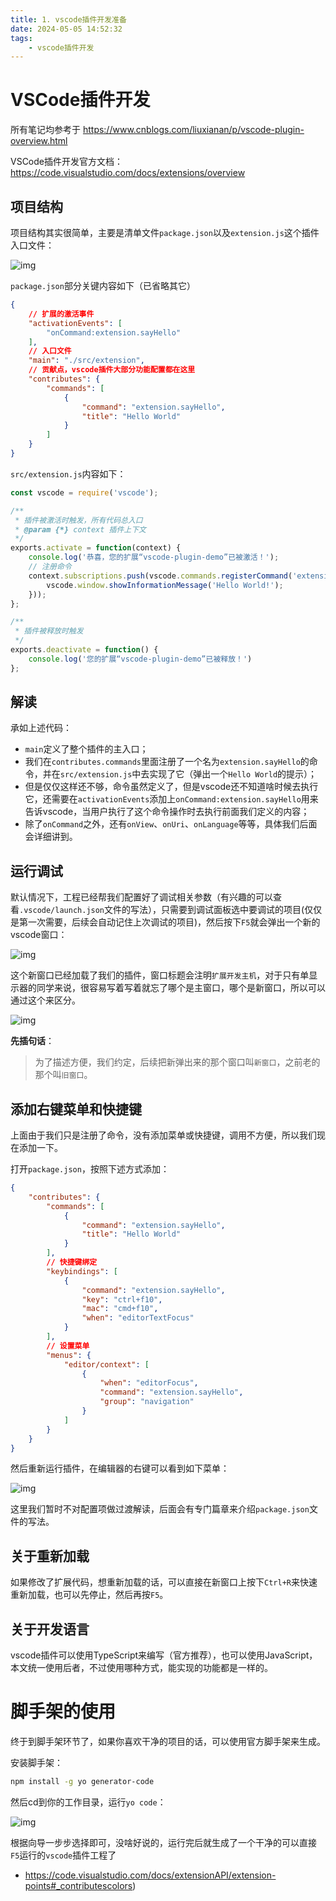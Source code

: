 ```yaml
---
title: 1. vscode插件开发准备
date: 2024-05-05 14:52:32
tags:
	- vscode插件开发
---
```

# VSCode插件开发

所有笔记均参考于 https://www.cnblogs.com/liuxianan/p/vscode-plugin-overview.html

VSCode插件开发官方文档：https://code.visualstudio.com/docs/extensions/overview

## 项目结构

项目结构其实很简单，主要是清单文件`package.json`以及`extension.js`这个插件入口文件：

![img](https://img2018.cnblogs.com/blog/352797/201810/352797-20181015102032795-203182193.png)

`package.json`部分关键内容如下（已省略其它）

```json
{
	// 扩展的激活事件
    "activationEvents": [
        "onCommand:extension.sayHello"
    ],
	// 入口文件
    "main": "./src/extension",
	// 贡献点，vscode插件大部分功能配置都在这里
    "contributes": {
        "commands": [
            {
                "command": "extension.sayHello",
                "title": "Hello World"
            }
        ]
    }
}
```

`src/extension.js`内容如下：

```js
const vscode = require('vscode');

/**
 * 插件被激活时触发，所有代码总入口
 * @param {*} context 插件上下文
 */
exports.activate = function(context) {
    console.log('恭喜，您的扩展“vscode-plugin-demo”已被激活！');
    // 注册命令
    context.subscriptions.push(vscode.commands.registerCommand('extension.sayHello', function () {
        vscode.window.showInformationMessage('Hello World!');
    }));
};

/**
 * 插件被释放时触发
 */
exports.deactivate = function() {
    console.log('您的扩展“vscode-plugin-demo”已被释放！')
};
```

## 解读

承如上述代码：

- `main`定义了整个插件的主入口；
- 我们在`contributes.commands`里面注册了一个名为`extension.sayHello`的命令，并在`src/extension.js`中去实现了它（弹出一个`Hello World`的提示）；
- 但是仅仅这样还不够，命令虽然定义了，但是vscode还不知道啥时候去执行它，还需要在`activationEvents`添加上`onCommand:extension.sayHello`用来告诉vscode，当用户执行了这个命令操作时去执行前面我们定义的内容；
- 除了`onCommand`之外，还有`onView`、`onUri`、`onLanguage`等等，具体我们后面会详细讲到。

## 运行调试

默认情况下，工程已经帮我们配置好了调试相关参数（有兴趣的可以查看`.vscode/launch.json`文件的写法），只需要到调试面板选中要调试的项目(仅仅是第一次需要，后续会自动记住上次调试的项目)，然后按下`F5`就会弹出一个新的vscode窗口：

![img](https://img2018.cnblogs.com/blog/352797/201810/352797-20181015102059257-454930712.png)

这个新窗口已经加载了我们的插件，窗口标题会注明`扩展开发主机`，对于只有单显示器的同学来说，很容易写着写着就忘了哪个是主窗口，哪个是新窗口，所以可以通过这个来区分。

![img](https://img2018.cnblogs.com/blog/352797/201810/352797-20181015102135083-905297737.png)

**先插句话**：

> 为了描述方便，我们约定，后续把新弹出来的那个窗口叫`新窗口`，之前老的那个叫`旧窗口`。

## 添加右键菜单和快捷键

上面由于我们只是注册了命令，没有添加菜单或快捷键，调用不方便，所以我们现在添加一下。

打开`package.json`，按照下述方式添加：

```json
{
    "contributes": {
        "commands": [
            {
                "command": "extension.sayHello",
                "title": "Hello World"
            }
        ],
		// 快捷键绑定
        "keybindings": [
            {
                "command": "extension.sayHello",
                "key": "ctrl+f10",
                "mac": "cmd+f10",
                "when": "editorTextFocus"
            }
        ],
		// 设置菜单
        "menus": {
            "editor/context": [
                {
                    "when": "editorFocus",
                    "command": "extension.sayHello",
                    "group": "navigation"
                }
            ]
        }
    }
}
```

然后重新运行插件，在编辑器的右键可以看到如下菜单：

![img](https://img2018.cnblogs.com/blog/352797/201810/352797-20181015102212777-337615124.png)

这里我们暂时不对配置项做过渡解读，后面会有专门篇章来介绍`package.json`文件的写法。

## 关于重新加载

如果修改了扩展代码，想重新加载的话，可以直接在新窗口上按下`Ctrl+R`来快速重新加载，也可以先停止，然后再按`F5`。

## 关于开发语言

vscode插件可以使用TypeScript来编写（官方推荐），也可以使用JavaScript，本文统一使用后者，不过使用哪种方式，能实现的功能都是一样的。

# 脚手架的使用

终于到脚手架环节了，如果你喜欢干净的项目的话，可以使用官方脚手架来生成。

安装脚手架：

```bash
npm install -g yo generator-code
```

然后cd到你的工作目录，运行`yo code`：

![img](https://img2018.cnblogs.com/blog/352797/201810/352797-20181015102225326-1013029671.png)

根据向导一步步选择即可，没啥好说的，运行完后就生成了一个干净的可以直接`F5`运行的`vscode`插件工程了

- https://code.visualstudio.com/docs/extensionAPI/extension-points#_contributescolors)